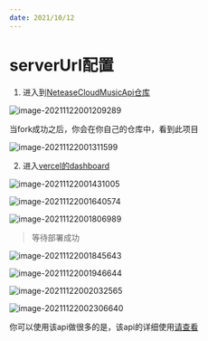 ```yaml
---
date: 2021/10/12
---
```


# serverUrl配置

1. 进入到[NeteaseCloudMusicApi仓库](https://github.com/Binaryify/NeteaseCloudMusicApi)

![image-20211122001209289](https://ooszy.cco.vin/img/blog-note/image-20211122001209289.png?x-oss-process=style/pictureProcess1)

当fork成功之后，你会在你自己的仓库中，看到此项目

![image-20211122001311599](https://ooszy.cco.vin/img/blog-note/image-20211122001311599.png?x-oss-process=style/pictureProcess1)



2. 进入[vercel的dashboard](https://vercel.com/dashboard)

![image-20211122001431005](https://ooszy.cco.vin/img/blog-note/image-20211122001431005.png?x-oss-process=style/pictureProcess1)



![image-20211122001640574](https://ooszy.cco.vin/img/blog-note/image-20211122001640574.png?x-oss-process=style/pictureProcess1)





![image-20211122001806989](https://ooszy.cco.vin/img/blog-note/image-20211122001806989.png?x-oss-process=style/pictureProcess1)



> 等待部署成功

![image-20211122001845643](https://ooszy.cco.vin/img/blog-note/image-20211122001845643.png?x-oss-process=style/pictureProcess1)

![image-20211122001946644](https://ooszy.cco.vin/img/blog-note/image-20211122001946644.png?x-oss-process=style/pictureProcess1)

![image-20211122002032565](https://ooszy.cco.vin/img/blog-note/image-20211122002032565.png?x-oss-process=style/pictureProcess1)





![image-20211122002306640](https://ooszy.cco.vin/img/blog-note/image-20211122002306640.png?x-oss-process=style/pictureProcess1)





你可以使用该api做很多的是，该api的详细使用[请查看](https://neteasecloudmusicapi.vercel.app/#/)